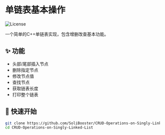 # 单链表基本操作

![License](https://img.shields.io/badge/license-MIT-blue)

一个简单的C++单链表实现，包含增删改查基本功能。

## ✨ 功能
- 头部/尾部插入节点
- 删除指定节点
- 修改节点值
- 查找节点
- 获取链表长度
- 打印整个链表

## 🚀 快速开始
```bash
git clone https://github.com/SoliBooster/CRUD-Operations-on-Singly-Linked-List.git
cd CRUD-Operations-on-Singly-Linked-List
